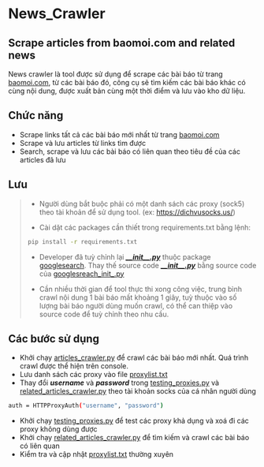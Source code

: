 # News_Crawler
## Scrape articles from baomoi.com and related news



News crawler là tool được sử dụng để scrape các bài báo từ trang [baomoi.com](https://baomoi.com), từ các bài báo đó, công cụ sẽ tìm kiếm các bài báo khác có cùng nội dung, được xuất bản cùng một thời điểm và lưu vào kho dữ liệu.


## Chức năng

- Scrape links tất cả các bài báo mới nhất từ trang [baomoi.com](https://baomoi.com)
- Scrape và lưu articles từ links tìm được
- Search, scrape và lưu các bài báo có liên quan theo tiêu đề của các articles đã lưu



## Lưu 
> - Người dùng bắt buộc phải có một danh sách các proxy (sock5)  theo tài khoản để sử dụng tool.  (ex: https://dichvusocks.us/)
> 
> - Cài dặt các packages cần thiết trong requirements.txt bằng lệnh:
> ```sh
> pip install -r requirements.txt
> ```
> - Developer đã tuỳ chỉnh lại [**_\_\_init__.py_**](https://github.com/Nv7-GitHub/googlesearch/blob/master/googlesearch/__init__.py) thuộc package [googlesearch](https://github.com/Nv7-GitHub/googlesearch). Thay thế source code [**_\_\_init__.py_**](https://github.com/Nv7-GitHub/googlesearch/blob/master/googlesearch/__init__.py) bằng source code của [googlesreach_init_.py](googlesearch_init_.py)
>
> - Cần nhiều thời gian để tool thực thi xong công việc,  trung bình crawl nội dung 1 bài báo mất khoảng 1 giây, tuỳ thuộc  vào số lượng bài báo người dùng muốn crawl, có thể can thiệp vào source code để tuỳ chỉnh theo nhu cầu.


## Các bước sử dụng



- Khởi chạy [articles_crawler.py](Crawlers/articles_crawler.py) để crawl các bài báo mới nhất. 
Quá trình crawl được thể hiện trên console. 
- Lưu danh sách các proxy vào file [proxylist.txt](Crawlers/Proxies/proxylist.txt)
- Thay đổi **_username_** và **_password_** trong [testing_proxies.py](Crawlers/Proxies/testing_proxies.py) và [related_articles_crawler.py](Crawlers/related_articles_crawler.py) theo tài khoản socks của cá nhân người dùng
```sh
auth = HTTPProxyAuth("username", "password")
```
- Khởi chạy [testing_proxies.py](Crawlers/Proxies/testing_proxies.py) để test các proxy khả dụng và xoá đi các proxy không dùng được
- Khởi chạy [related_articles_crawler.py](Crawlers/related_articles_crawler.py) để tìm kiếm và crawl các bài báo có liên quan
- Kiểm tra và cập nhật [proxylist.txt](Crawlers/Proxies/proxylist.txt) thường xuyên 


